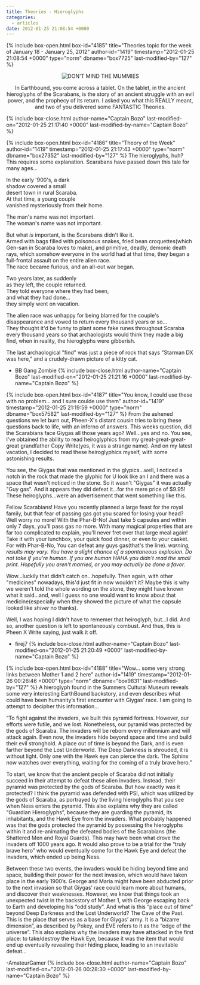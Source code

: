 ```yaml
---
title: Theories - Hieroglyphs
categories:
  - articles
date: 2012-01-25 21:08:54 +0000
---
```

{% include box-open.html box-id="4185" title="Theories topic for the week of January 18 - January 25, 2012" author-id="1419" timestamp="2012-01-25 21:08:54 +0000" type="norm" dbname="box7725" last-modified-by="127" %}
<center><img src="http://starmen.net/articles/theories/Earthbound_Mummies.jpg" title="DON'T MIND THE MUMMIES" /><p/>

In Earthbound, you come across a tablet. On the tablet, in the ancient hieroglyphs of the Scarabans, is the story of an ancient struggle with an evil power, and the prophecy of its return. I asked you what this REALLY meant, and two of you delivered some FANTASTIC Theories.</center>
{% include box-close.html author-name="Captain Bozo" last-modified-on="2012-01-25 21:17:40 +0000" last-modified-by-name="Captain Bozo" %}

{% include box-open.html box-id="4186" title="Theory of the Week" author-id="1419" timestamp="2012-01-25 21:17:43 +0000" type="norm" dbname="box27352" last-modified-by="127" %}
The hieroglyphs, huh?<br/>
This requires some explanation. Scarabans have passed down this tale for many ages...<p/>

In the early '900's, a dark<br/>
shadow covered a small<br/>
desert town in rural Scaraba.<br/>
At that time, a young couple<br/>
vanished mysteriously from their home.<p/>

The man's name was not important.<br/>
The woman's name was not important.<br/>

But what _is_ important, is the Scarabans didn't like it.<br/>
Armed with bags filled with poisonous snakes, fried bean croquettes(which Gen-san in Scaraba loves to make), and primitive, deadly, demonic death rays, which somehow everyone in the world had at that time, they began a full-frontal assault on the entire alien race.<br/>
The race became furious, and an all-out war began.<p/>


Two years later, as suddenly<br/>
as they left, the couple returned.<br/>
They told everyone where they had been,<br/>
and what they had done...<br/>
they simply went on vacation.<p/>

The alien race was unhappy for being blamed for the couple's disappearance and vowed to return every thousand years or so...<br/>
They thought it'd be funny to plant some fake runes throughout Scaraba every thousand years so that archaologists would think they made a big find, when in reality, the hieroglyphs were gibberish.<p/>

The last archaological "find" was just a piece of rock that says "Starman DX was here," and a crudely-drawn picture of a kitty cat.<p/>

- BB Gang Zombie
{% include box-close.html author-name="Captain Bozo" last-modified-on="2012-01-25 21:21:16 +0000" last-modified-by-name="Captain Bozo" %}

{% include box-open.html box-id="4187" title="You know, I could use these with no problem... and I sure coulde use them" author-id="1419" timestamp="2012-01-25 21:19:59 +0000" type="norm" dbname="box57582" last-modified-by="127" %}
From the ashened questions we let burn out, Pheen-X's distant cousin tries to bring these questions back to life, with an inferno of answers. This weeks question, did the Scarabians face Giygas all those years ago? Well...yes and no. You see, I've obtained the ability to read heiroglyphics from my great-great-great-great grandfather Copy Write(yes, it was a strange name). And on my latest vacation, I decided to read these heiroglyphics myself, with some astonishing results.<p/>
You see, the Giygas that was mentioned in the glypics...well, I noticed a notch in the rock that made the glyphic for U look like an I and there was a space that wasn't noticed in the stone. So it wasn't "Giygas" it was actually "Guy gas". And it appears they did defeat it...for the mere price of $9.95! These heiroglyphs...were an advertisement that went something like this.<p/>
Fellow Scarabians! Have you recently planned a large feast for the royal family, but that fear of passing gas got you scared for losing your head? Well worry no more! With the Phar-B-No! Just take 5 capsules and within only 7 days, you'll pass gas no more. With many magical properties that are far too complicated to explain, you'll never fret over that large meal again! Take it with your lunchbox, your quick food dinner, or even to your casket. For with Phar-B-No, You can defeat any guys gas(that's the line). *warning, results may vary. You have a slight chance of a spontaneous explosion. Do not take if you're human. If you are human HAHA you didn't read the small print. Hopefully you aren't married, or you may actually be done a favor.*<p/>
Wow...luckily that didn't catch on...hopefully. Then again, with other "medicines" nowadays, this'd just fit in now wouldn't it? Maybe this is why we weren't told the whole wording on the stone, they might have known what it said...and, well I guess no one would want to know about that medicine(especially when they showed the picture of what the capsule looked like *shiver* no thanks).<p/>
Well, I was hoping I didn't have to rememer that heiroglyph, but...I did. And so, another question is left to spontaneously combust. And thus, this is Pheen X Write saying, just walk it off.<p/>

- firej7
{% include box-close.html author-name="Captain Bozo" last-modified-on="2012-01-25 21:20:49 +0000" last-modified-by-name="Captain Bozo" %}

{% include box-open.html box-id="4188" title="Wow... some very strong links between Mother 1 and 2 here" author-id="1419" timestamp="2012-01-26 00:26:46 +0000" type="norm" dbname="box9831" last-modified-by="127" %}
A hieroglyph found in the Summers Cultural Museum reveals some very interesting EarthBound backstory, and even describes what could have been humanity’s first encounter with Giygas’ race. I am going to attempt to decipher this information…<p/>
“To fight against the invaders, we built this pyramid fortress. However, our efforts were futile, and we lost. Nonetheless, our pyramid was protected by the gods of Scaraba. The invaders will be reborn every millennium and will attack again. Even now, the invaders hide beyond space and time and build their evil stronghold. A place out of time is beyond the Dark, and is even farther
beyond the Lost Underworld. The Deep Darkness is shrouded, it is without light. Only one with the Hawk eye can pierce the dark. The Sphinx now watches over everything, waiting for the coming of a truly brave hero.”<p/>
To start, we know that the ancient people of Scaraba did not initially succeed in their attempt to defeat these alien invaders. Instead, their pyramid was protected by the gods of Scaraba. But how exactly was it protected? I think the pyramid was defended with PSI, which was utilized by the gods of Scaraba, as portrayed by the living hieroglyphs that you see when Ness enters the pyramid. This also explains why they are called “Guardian Hieroglyphs”, because they are guarding the pyramid, its inhabitants, and the Hawk Eye from the invaders. What probably happened was that the gods protected the pyramid by possessing the hieroglyphs within it and re-animating the defeated bodies of the Scarabians (the Shattered Men and Royal Guards). This may have been what drove the invaders off 1000 years ago. It would also prove to be a trial for the “truly brave hero” who would eventually come for the Hawk Eye and defeat the invaders, which ended up being Ness.<p/>
Between these two events, the invaders would be hiding beyond time and space, building their power for the next invasion, which would have taken place in the early 1900’s. George and Maria might have been abducted prior to the next invasion so that Giygas’ race could learn more about humans, and discover their weaknesses. However, we know that things took an unexpected twist in the backstory of Mother 1, with George escaping back to Earth and developing his “odd study”. And what is this “place out of time” beyond Deep Darkness and the Lost Underworld? The Cave of the Past. This is the place that serves as a base for Giygas’ army. It is a “bizarre dimension”, as described by Pokey, and EVE refers to it as the “edge of the universe”. This also explains why the invaders may have attacked in the first place: to take/destroy the Hawk Eye, because it was the item that would end up eventually revealing their hiding place, leading to an inevitable defeat…<p/>
-AmateurGamer 
{% include box-close.html author-name="Captain Bozo" last-modified-on="2012-01-26 00:28:30 +0000" last-modified-by-name="Captain Bozo" %}
